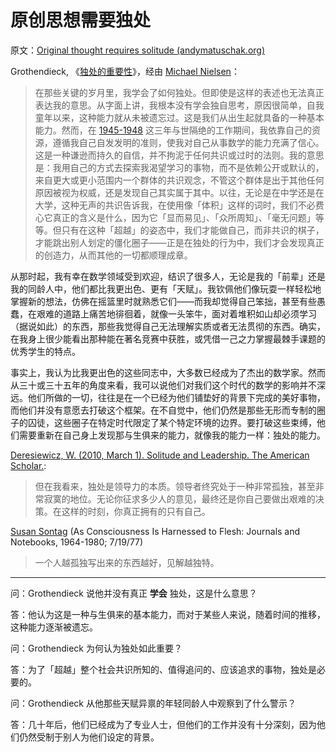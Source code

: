 # 原创思想需要独处

原文：[Original thought requires solitude (andymatuschak.org)](https://notes.andymatuschak.org/zx7FC6fx77bMkBj26dRPy7BRbYFrj8Lehed)

Grothendieck, 《[独处的重要性](https://web.archive.org/web/20040104204837/http://www.fermentmagazine.org/rands/promenade2.html)》，经由 [Michael Nielsen](https://notes.andymatuschak.org/zgiX4jSevUQ5QWQf6XY3Y2XooSpkTJFP9VA)：

> 在那些关键的岁月里，我学会了如何独处。但即使是这样的表述也无法真正表达我的意思。从字面上讲，我根本没有学会独自思考，原因很简单，自我童年以来，这种能力就从未被遗忘过。这是我们从出生起就具备的一种基本能力。然而，在 [1945-1948](https://notes.andymatuschak.org/zx7FC6fx77bMkBj26dRPy7BRbYFrj8Lehed) 这三年与世隔绝的工作期间，我依靠自己的资源，遵循我自己自发发明的准则，使我对自己从事数学的能力充满了信心。这是一种谦逊而持久的自信，并不拘泥于任何共识或过时的法则。我的意思是：我用自己的方式去探索我渴望学习的事物，而不是依赖公开或默认的，来自更大或更小范围内一个群体的共识观念，不管这个群体是出于其他任何原因被视为权威，还是发现自己其实属于其中。以往，无论是在中学还是在大学，这种无声的共识告诉我，在使用像「体积」这样的词时，我们不必费心它真正的含义是什么，因为它「显而易见」、「众所周知」、「毫无问题」等等。但只有在这种「超越」的姿态中，我们才能做自己，而非共识的棋子，才能跳出别人划定的僵化圈子——正是在独处的行为中，我们才会发现真正的创造力，从而其他的一切都顺理成章。

>

从那时起，我有幸在数学领域受到欢迎，结识了很多人，无论是我的「前辈」还是我的同龄人中，他们都比我更出色、更有「天赋」。我钦佩他们像玩耍一样轻松地掌握新的想法，仿佛在摇篮里时就熟悉它们——而我却觉得自己笨拙，甚至有些愚蠢，在艰难的道路上痛苦地徘徊着，就像一头笨牛，面对着堆积如山却必须学习（据说如此）的东西，那些我觉得自己无法理解实质或者无法贯彻的东西。确实，在我身上很少能看出那种能在著名竞赛中获胜，或凭借一己之力掌握最棘手课题的优秀学生的特点。

>

事实上，我认为比我更出色的这些同志中，大多数已经成为了杰出的数学家。然而从三十或三十五年的角度来看，我可以说他们对我们这个时代的数学的影响并不深远。他们所做的一切，往往是在一个已经为他们铺垫好的背景下完成的美好事物，而他们并没有意愿去打破这个框架。在不自觉中，他们仍然是那些无形而专制的圈子的囚徒，这些圈子在特定时代限定了某个特定环境的边界。要打破这些束缚，他们需要重新在自己身上发现那与生俱来的能力，就像我的能力一样：独处的能力。

[Deresiewicz, W. (2010, March 1). Solitude and Leadership. The American Scholar.](https://notes.andymatuschak.org/z2Y4z7zQds4otEhLPcoaDY25eVR7PZBoQA5Q):

> 但在我看来，独处是领导力的本质。领导者终究处于一种非常孤独，甚至非常寂寞的地位。无论你征求多少人的意见，最终还是你自己要做出艰难的决策。在这样的时刻，你真正拥有的只有自己。

[Susan Sontag](https://notes.andymatuschak.org/z37xs8Tw2m5gyeeBEYbxY6kkYQXq2PYfjxaam) (As Consciousness Is Harnessed to Flesh: Journals and Notebooks, 1964-1980; 7/19/77)

> 一个人越孤独写出来的东西越好，见解越独特。

------

问：Grothendieck 说他并没有真正 **学会** 独处，这是什么意思？

答：他认为这是一种与生俱来的基本能力，而对于某些人来说，随着时间的推移，这种能力逐渐被遗忘。

问：Grothendieck 为何认为独处如此重要？

答：为了「超越」整个社会共识所知的、值得追问的、应该追求的事物，独处是必要的。

问：Grothendieck 从他那些天赋异禀的年轻同龄人中观察到了什么警示？

答：几十年后，他们已经成为了专业人士，但他们的工作并没有十分深刻，因为他们仍然受制于别人为他们设定的背景。